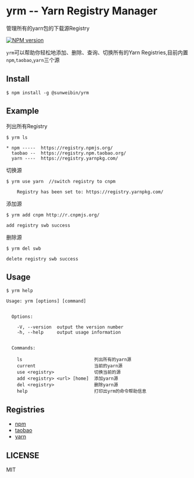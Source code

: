 # yrm -- Yarn Registry Manager
管理所有的yarn包的下载源Registry

[![NPM version][npm-image]][npm-url]

`yrm`可以帮助你轻松地添加、删除、查询、切换所有的Yarn Registries,目前内置`npm`,`taobao`,`yarn`三个源

## Install

```
$ npm install -g @sunweibin/yrm
```

## Example

列出所有Registry
```
$ yrm ls

* npm -----  https://registry.npmjs.org/
  taobao --  https://registry.npm.taobao.org/
  yarn ----  https://registry.yarnpkg.com/

```
切换源
```
$ yrm use yarn  //switch registry to cnpm

    Registry has been set to: https://registry.yarnpkg.com/

```

添加源
```
$ yrm add cnpm http://r.cnpmjs.org/

add registry swb success
```

删除源
```
$ yrm del swb

delete registry swb success
```

## Usage

```
$ yrm help

Usage: yrm [options] [command]


  Options:

    -V, --version  output the version number
    -h, --help     output usage information


  Commands:

    ls                           列出所有的yarn源
    current                      当前的yarn源
    use <registry>               切换当前的源
    add <registry> <url> [home]  添加yarn源
    del <registry>               删除yarn源
    help                         打印出yrm的命令帮助信息
```

## Registries

* [npm](https://www.npmjs.org)
* [taobao](http://npm.taobao.org/)
* [yarn](https://registry.yarnpkg.com/)

## LICENSE
MIT


[npm-image]: https://img.shields.io/npm/v/@sunweibin/yrm.svg?style=flat-square
[npm-url]: https://npmjs.org/package/@sunweibin/yrm